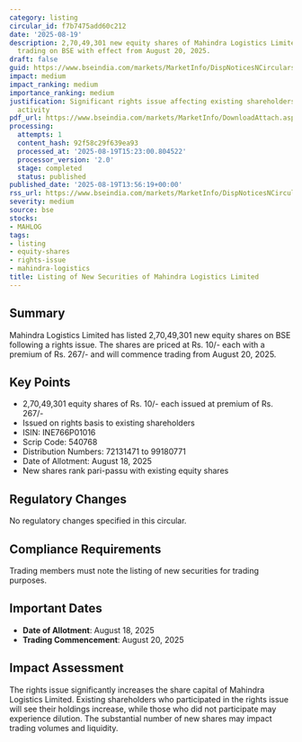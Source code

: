 ```yaml
---
category: listing
circular_id: f7b7475add60c212
date: '2025-08-19'
description: 2,70,49,301 new equity shares of Mahindra Logistics Limited listed for
  trading on BSE with effect from August 20, 2025.
draft: false
guid: https://www.bseindia.com/markets/MarketInfo/DispNoticesNCirculars.aspx?Noticeid={35D51775-723D-4BF8-BA2A-BD0E47474F00}&noticeno=20250819-48&dt=08/19/2025&icount=48&totcount=52&flag=0
impact: medium
impact_ranking: medium
importance_ranking: medium
justification: Significant rights issue affecting existing shareholders and trading
  activity
pdf_url: https://www.bseindia.com/markets/MarketInfo/DownloadAttach.aspx?id=20250819-48&attachedId=
processing:
  attempts: 1
  content_hash: 92f58c29f639ea93
  processed_at: '2025-08-19T15:23:00.804522'
  processor_version: '2.0'
  stage: completed
  status: published
published_date: '2025-08-19T13:56:19+00:00'
rss_url: https://www.bseindia.com/markets/MarketInfo/DispNoticesNCirculars.aspx?Noticeid={35D51775-723D-4BF8-BA2A-BD0E47474F00}&noticeno=20250819-48&dt=08/19/2025&icount=48&totcount=52&flag=0
severity: medium
source: bse
stocks:
- MAHLOG
tags:
- listing
- equity-shares
- rights-issue
- mahindra-logistics
title: Listing of New Securities of Mahindra Logistics Limited
---
```


## Summary

Mahindra Logistics Limited has listed 2,70,49,301 new equity shares on BSE following a rights issue. The shares are priced at Rs. 10/- each with a premium of Rs. 267/- and will commence trading from August 20, 2025.

## Key Points

- 2,70,49,301 equity shares of Rs. 10/- each issued at premium of Rs. 267/-
- Issued on rights basis to existing shareholders
- ISIN: INE766P01016
- Scrip Code: 540768
- Distribution Numbers: 72131471 to 99180771
- Date of Allotment: August 18, 2025
- New shares rank pari-passu with existing equity shares

## Regulatory Changes

No regulatory changes specified in this circular.

## Compliance Requirements

Trading members must note the listing of new securities for trading purposes.

## Important Dates

- **Date of Allotment**: August 18, 2025
- **Trading Commencement**: August 20, 2025

## Impact Assessment

The rights issue significantly increases the share capital of Mahindra Logistics Limited. Existing shareholders who participated in the rights issue will see their holdings increase, while those who did not participate may experience dilution. The substantial number of new shares may impact trading volumes and liquidity.